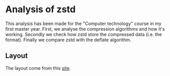 # Analysis of zstd

This analysis has been made for the "Computer technology" course in my first master year.
First, we analyse the compression algorithms and how it's working. Secondly we check how 
zstd store the compressed data (i.e. the format). Finally we compare zstd with the deflate
algorithm.

## Layout

The layout come from this [site](http://www.acm.org/publications/proceedings-template).
